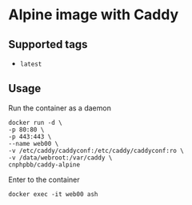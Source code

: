 # Alpine image with Caddy

## Supported tags

* `latest`

## Usage

Run the container as a daemon

```shell
docker run -d \
-p 80:80 \
-p 443:443 \
--name web00 \
-v /etc/caddy/caddyconf:/etc/caddy/caddyconf:ro \
-v /data/webroot:/var/caddy \
cnphpbb/caddy-alpine
```

Enter to the container

```shell
docker exec -it web00 ash
```